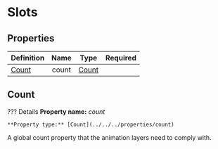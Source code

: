 # Slots

## Properties  

Definition | Name | Type | Required
-- | :--: | :--: | :--:
[Count](#count) | count | [Count](../../../properties/count)

## Count

??? Details
    **Property name:** *count*

    **Property type:** [Count](../../../properties/count)

A global count property that the animation layers need to comply with.
